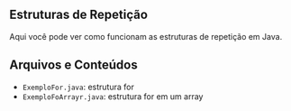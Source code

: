 ## Estruturas de Repetição

Aqui você pode ver como funcionam as estruturas de repetição em Java.

## Arquivos e Conteúdos

- `ExemploFor.java`: estrutura for
- `ExemploFoArrayr.java`: estrutura for em um array

<!-- Meanwhile, the compiled output files will be generated in the `bin` folder by default.

> If you want to customize the folder structure, open `.vscode/settings.json` and update the related settings there.

## Dependency Management

The `JAVA PROJECTS` view allows you to manage your dependencies. More details can be found [here](https://github.com/microsoft/vscode-java-dependency#manage-dependencies). -->
